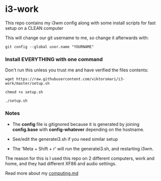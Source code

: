 i3-work
=======

This repo contains my i3wm config along with some install scripts for fast setup on a CLEAN computer

This will change our git username to me, so change it afterwards with:

`git config --global user.name "YOURNAME"`


### Install EVERYTHING with one command

Don't run this unless you trust me and have verified the files contents:

`wget https://raw.githubusercontent.com/viktorsmari/i3-work/master/setup.sh`

`chmod +x setup.sh`

`./setup.sh`

### Notes

* The **config** file is gitignored because it is generated by joining **config.base** with **config-whatever** depending on the hostname.

* See/edit the generatei3.sh if you need similar setup

* The 'Meta + Shift + r' will run the generatei3.sh, and restarting i3wm.

The reason for this is I used this repo on 2 different computers, work and home, and they had different XF86 and audio settings.


Read more about my [computing.md](computing.md)
